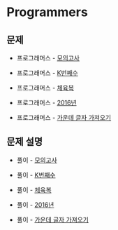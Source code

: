 # Programmers

## 문제

- 프로그래머스 - [모의고사](https://programmers.co.kr/learn/courses/30/lessons/42840)

- 프로그래머스 - [K번째수](https://programmers.co.kr/learn/courses/30/lessons/42748)

- 프로그래머스 - [체육복](https://programmers.co.kr/learn/courses/30/lessons/42862)

- 프로그래머스 - [2016년](https://programmers.co.kr/learn/courses/30/lessons/12901)

- 프로그래머스 - [가운데 글자 가져오기](https://programmers.co.kr/learn/courses/30/lessons/12903)

## 문제 설명

- 풀이 - [모의고사](https://github.com/Meantint/Programmers/tree/master/Lv1/%EB%AA%A8%EC%9D%98%EA%B3%A0%EC%82%AC)

- 풀이 - [K번째수](https://github.com/Meantint/Programmers/tree/master/Lv1/K%EB%B2%88%EC%A7%B8%EC%88%98)

- 풀이 - [체육복](https://github.com/Meantint/Programmers/tree/master/Lv1/%EC%B2%B4%EC%9C%A1%EB%B3%B5)

- 풀이 - [2016년](https://github.com/Meantint/Programmers/tree/master/Lv1/2016%EB%85%84)

- 풀이 - [가운데 글자 가져오기](https://github.com/Meantint/Programmers/tree/master/Lv1/%EA%B0%80%EC%9A%B4%EB%8D%B0%20%EA%B8%80%EC%9E%90%20%EA%B0%80%EC%A0%B8%EC%98%A4%EA%B8%B0)
